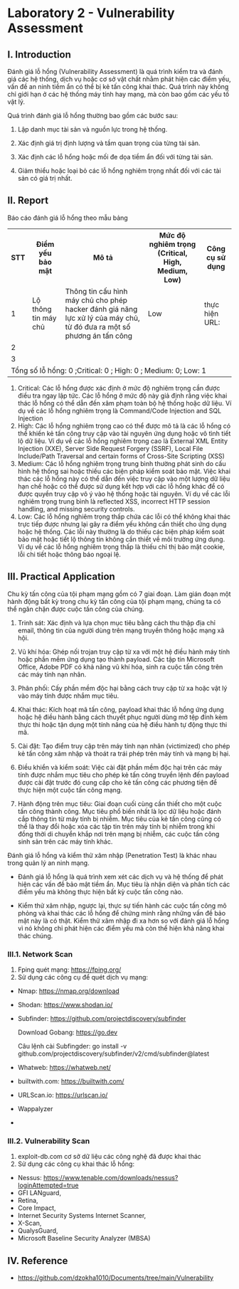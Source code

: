 # Laboratory 2 - Vulnerability Assessment
## I. Introduction
Đánh giá lỗ hổng (Vulnerability Assessment) là quá trình kiểm tra
và đánh giá các hệ thống, dịch vụ hoặc cơ sở vật chất nhằm phát
hiện các điểm yếu, vấn đề an ninh tiềm ẩn có thể bị kẻ tấn công
khai thác. Quá trình này không chỉ giới hạn ở các hệ thống máy
tính hay mạng, mà còn bao gồm các yếu tố vật lý.

Quá trình đánh giá lỗ hổng thường bao gồm các bước sau:

1. Lập danh mục tài sản và nguồn lực trong hệ thống.

2. Xác định giá trị định lượng và tầm quan trọng của từng tài sản.

3. Xác định các lỗ hổng hoặc mối đe dọa tiềm ẩn đối với từng tài sản.

4. Giảm thiểu hoặc loại bỏ các lỗ hổng nghiêm trọng nhất đối với các
tài sản có giá trị nhất.
## II. Report
Báo cáo đánh giá lỗ hổng theo mẫu bảng

<table>
    <tr>
        <th>STT</th>
        <th>Điểm yếu bảo mật</th>
        <th>Mô tả</th>
        <th>Mức độ nghiêm trọng (Critical, High, Medium, Low)</th>
        <th>Công cụ sử dụng</th>
    </tr>
    <tr>
        <td>1</td>
        <td>Lộ thông tin máy chủ</td>
        <td>Thông tin cấu hình máy chủ cho phép hacker đánh giá năng lực xử lý của máy chủ, từ đó đưa ra một số phương án tấn công</td>
        <td>Low</td>
        <td>thực hiện URL: </td>
    </tr>
    <tr>
        <td>2</td>
        <td></td>
        <td></td>
        <td></td>
        <td></td>
    </tr>
    <tr>
        <td>3</td>
        <td></td>
        <td></td>
        <td></td>
        <td></td>
    </tr>
    <tr>
        <td colspan="5">Tổng số lỗ hổng: 0  ;Critical: 0    ; High: 0 ; Medium: 0; Low: 1 </td>
    </tr>
</table>

1. Critical: Các lỗ hổng được xác định ở mức độ nghiêm trọng cần được điều tra ngay lập tức. Các lỗ hổng ở mức độ này giả định rằng việc khai thác lỗ hổng có thể dẫn đến xâm phạm toàn bộ hệ thống hoặc dữ liệu. Ví dụ về các lỗ hổng nghiêm trọng là Command/Code Injection and SQL Injection
2. High: Các lỗ hổng nghiêm trọng cao có thể được mô tả là các lỗ hổng có thể khiến kẻ tấn công truy cập vào tài nguyên ứng dụng hoặc vô tình tiết lộ dữ liệu. Ví dụ về các lỗ hổng nghiêm trọng cao là External XML Entity Injection (XXE), Server Side Request Forgery (SSRF), Local File Include/Path Traversal and certain forms of Cross-Site Scripting (XSS)
3. Medium: Các lỗ hổng nghiêm trọng trung bình thường phát sinh do cấu hình hệ thống sai hoặc thiếu các biện pháp kiểm soát bảo mật. Việc khai thác các lỗ hổng này có thể dẫn đến việc truy cập vào một lượng dữ liệu hạn chế hoặc có thể được sử dụng kết hợp với các lỗ hổng khác để có được quyền truy cập vô ý vào hệ thống hoặc tài nguyên. Ví dụ về các lỗi nghiêm trọng trung bình là reflected XSS, incorrect HTTP session handling, and missing security controls.
4. Low: Các lỗ hổng nghiêm trọng thấp chứa các lỗi có thể không khai thác trực tiếp được nhưng lại gây ra điểm yếu không cần thiết cho ứng dụng hoặc hệ thống. Các lỗi này thường là do thiếu các biện pháp kiểm soát bảo mật hoặc tiết lộ thông tin không cần thiết về môi trường ứng dụng. Ví dụ về các lỗ hổng nghiêm trọng thấp là thiếu chỉ thị bảo mật cookie, lỗi chi tiết hoặc thông báo ngoại lệ.

## III. Practical Application
Chu kỳ tấn công của tội phạm mạng gồm có 7 giai đoạn. Làm gián đoạn một hành động bất kỳ trong chu kỳ tấn công của tội phạm mạng, chúng ta có thể ngăn chặn được cuộc tấn công của chúng.

1. Trinh sát: Xác định và lựa chọn mục tiêu bằng cách thu thập địa chỉ email, thông tin của người dùng trên mạng truyền thông hoặc mạng xã hội.

2. Vũ khí hóa: Ghép nối trojan truy cập từ xa với một hệ điều hành máy tính hoặc phần mềm ứng dụng tạo thành payload. Các tập tin Microsoft Office, Adobe PDF có khả năng vũ khí hóa, sinh ra cuộc tấn công trên các máy tính nạn nhân.

3. Phân phối: Cấy phần mềm độc hại bằng cách truy cập từ xa hoặc vật lý vào máy tính được nhắm mục tiêu.

4. Khai thác: Kích hoạt mã tấn công, payload khai thác lỗ hổng ứng dụng hoặc hệ điều hành bằng cách thuyết phục người dùng mở tệp đính kèm thực thi hoặc tận dụng một tính năng của hệ điều hành tự động thực thi mã.

5. Cài đặt: Tạo điểm truy cập trên máy tính nạn nhân (victimized) cho phép kẻ tấn công xâm nhập và thoát ra trái phép trên máy tính và mạng bị hại.

6. Điều khiển và kiểm soát: Việc cài đặt phần mềm độc hại trên các máy tính được nhắm mục tiêu cho phép kẻ tấn công truyền lệnh đến payload được cài đặt trước đó cung cấp cho kẻ tấn công các phương tiện để thực hiện một cuộc tấn công mạng.

7. Hành động trên mục tiêu: Giai đoạn cuối cùng cần thiết cho một cuộc tấn công thành công. Mục tiêu phổ biến nhất là lọc dữ liệu hoặc đánh cắp thông tin từ máy tính bị nhiễm. Mục tiêu của kẻ tấn công cũng có thể là thay đổi hoặc xóa các tập tin trên máy tính bị nhiễm trong khi đồng thời di chuyển khắp nơi trên mạng bị nhiễm, các cuộc tấn công sinh sản trên các máy tính khác.

Đánh giá lỗ hổng và kiểm thử xâm nhập (Penetration Test) là khác nhau trong
quản lý an ninh mạng.

- Đánh giá lỗ hổng là quá trình xem xét các dịch vụ và hệ thống để phát
hiện các vấn đề bảo mật tiềm ẩn. Mục tiêu là nhận diện và phân tích các
điểm yếu mà không thực hiện bất kỳ cuộc tấn công nào.

- Kiểm thử xâm nhập, ngược lại, thực sự tiến hành các cuộc tấn công mô
phỏng và khai thác các lỗ hổng để chứng minh rằng những vấn đề bảo mật
này là có thật. Kiểm thử xâm nhập đi xa hơn so với đánh giá lỗ hổng vì nó
không chỉ phát hiện các điểm yếu mà còn thể hiện khả năng khai thác
chúng.

### III.1. Network Scan
1. Fping quét mạng: https://fping.org/
2. Sử dụng các công cụ để quét dịch vụ mạng:
- Nmap: https://nmap.org/download
- Shodan: https://www.shodan.io/
- Subfinder: https://github.com/projectdiscovery/subfinder

  Download Gobang: https://go.dev
  
  Câu lệnh cài Subfingder: go install -v github.com/projectdiscovery/subfinder/v2/cmd/subfinder@latest
  
- Whatweb: https://whatweb.net/
- builtwith.com: https://builtwith.com/
- URLScan.io: https://urlscan.io/
- Wappalyzer
- 
### III.2. Vulnerability Scan
1. exploit-db.com cơ sở dữ liệu các công nghệ đã được khai thác
2. Sử dụng các công cụ khai thác lỗ hổng:
- Nessus: https://www.tenable.com/downloads/nessus?loginAttempted=true
- GFI LANguard,
- Retina,
- Core Impact,
- Internet Security Systems Internet Scanner,
- X-Scan,
- QualysGuard,
- Microsoft Baseline Security Analyzer (MBSA)

## IV. Reference
- https://github.com/dzokha1010/Documents/tree/main/Vulnerability

